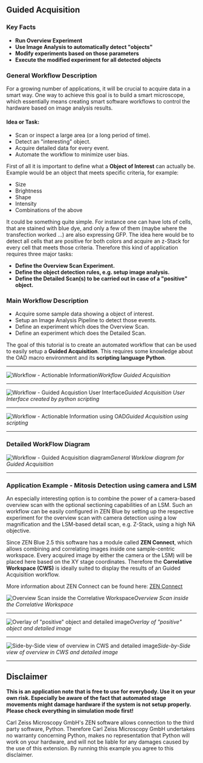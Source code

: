 ## Guided Acquisition

### Key Facts

* **Run Overview Experiment**
* **Use Image Analysis to automatically detect "objects"**
* **Modify experiments based on those parameters**
* **Execute the modified experiment for all detected objects**

### General Workflow Description

For a growing number of applications, it will be crucial to acquire data in a smart way. One way to achieve this goal is to build a smart microscope, which essentially means creating smart software workflows to control the hardware based on image analysis results.

#### Idea or Task:

* Scan or inspect a large area (or a long period of time).
* Detect an "interesting" object.
* Acquire detailed data for every event.
* Automate the workflow to minimize user bias.

First of all it is important to define what a **Object of Interest** can actually be. Example would be an object that meets specific criteria, for example:

* Size
* Brightness
* Shape
* Intensity
* Combinations of the above

It could be something quite simple. For instance one can have lots of cells, that are stained with blue dye, and only a few of them (maybe where the transfection worked …) are also expressing GFP.
The idea here would be to detect all cells that are positive for both colors and acquire an z-Stack for every cell that meets those criteria. Therefore this kind of application requires three major tasks:

* **Define the Overview Scan Experiment.**
* **Define the object detection rules, e.g. setup image analysis.**
* **Define the Detailed Scan(s) to be carried out in case of a "positive" object.**

### Main Workflow Description

* Acquire some sample data showing a object of interest.
* Setup an Image Analysis Pipeline to detect those events.
* Define an experiment which does the Overview Scan.
* Define an experiment which does the Detailed Scan.

The goal of this tutorial is to create an automated workflow that can be used to easily setup a **Guided Acquisition**. This requires some knowledge about the OAD macro environment and its **scripting language Python**.

***

![Workflow - Actionable Information ](/Images/GuidedAcq_NEW.png)*Workflow Guided Acquisition*

***

![Workflow - Guided Acquistion User Interface](/Images/Guided_Acquisition_Dialog_71.png)*Guided Acquisition User Interface created by python scripting*

***

![Workflow - Actionable Information using OAD](/Images/Guided_Acquisition_PPTX_Slide.png)*Guided Acquisition using scripting*

***

### Detailed WorkFlow Diagram

![Workflow - Guided Acquisition diagram](/Images/GuidedAcq_Script_Diagram_v2.png)*General Worklow diagram for Guided Acquisition*

***

### Application Example - Mitosis Detection using camera and LSM

An especially interesting option is to combine the power of a camera-based overview scan with the optional sectioning capabilities of an LSM. Such an workflow can be easily configured in ZEN Blue by setting up the respective experiment for the overview scan with camera detection using a low magnification and the LSM-based detail scan, e.g. Z-Stack, using a high NA objective.

Since ZEN Blue 2.5 this software has a module called **ZEN Connect**, which allows combining and correlating images inside one sample-centric workspace. Every acquired image by either the camera or the LSM) will be placed here based on the XY stage coordinates. Therefore the **Correlative Workspace (CWS)** is ideally suited to display the results of an Guided Acquisition workflow.

More information about ZEN Connect can be found here: [ZEN Connect](https://www.zeiss.com/microscopy/int/products/microscope-software/zen-connect-image-overlay-and-correlative-microscopy.html)

![Overview Scan inside the Correlative Workspace](/Images/GA_Mitosis_CWS_Overview.png)*Overview Scan inside the Correlative Workspace*

***

![Overlay of "positive" object and detailed image](/Images/GA_Mitosis_CWS_Overlay.png)*Overlay of "positive" object and detailed image* 

***

![Side-by-Side view of overview in CWS and detailed image](/Images/GA_Mitosis_CWS_Detail_ZEN.png)*Side-by-Side view of overview in CWS and detailed image*

***

## Disclaimer

**This is an application note that is free to use for everybody. Use it on your own risk. Especially be aware of the fact that automated stage movements might damage hardware if the system is not setup properly. Please check everything in simulation mode first!**

Carl Zeiss Microscopy GmbH's ZEN software allows connection to the third party software, Python. Therefore Carl Zeiss Microscopy GmbH undertakes no warranty concerning Python, makes no representation that Python will work on your hardware, and will not be liable for any damages caused by the use of this extension. By running this example you agree to this disclaimer.
